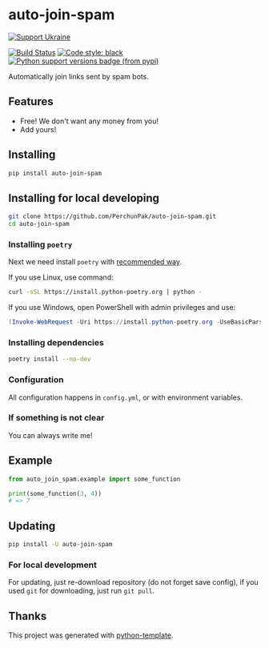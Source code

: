 # auto-join-spam

[![Support Ukraine](https://badgen.net/badge/support/UKRAINE/?color=0057B8&labelColor=FFD700)](https://www.gov.uk/government/news/ukraine-what-you-can-do-to-help)

[![Build Status](https://github.com/PerchunPak/auto-join-spam/actions/workflows/test.yml/badge.svg?branch=master)](https://github.com/PerchunPak/auto-join-spam/actions?query=workflow%3Atest)
[![Code style: black](https://img.shields.io/badge/code%20style-black-000000.svg)](https://github.com/psf/black)
[![Python support versions badge (from pypi)](https://img.shields.io/pypi/pyversions/auto-join-spam)](https://www.python.org/downloads/)

Automatically join links sent by spam bots.

## Features

- Free! We don't want any money from you!
- Add yours!

## Installing

```bash
pip install auto-join-spam
```

## Installing for local developing

```bash
git clone https://github.com/PerchunPak/auto-join-spam.git
cd auto-join-spam
```

### Installing `poetry`

Next we need install `poetry` with [recommended way](https://python-poetry.org/docs/master/#installation).

If you use Linux, use command:

```bash
curl -sSL https://install.python-poetry.org | python -
```

If you use Windows, open PowerShell with admin privileges and use:

```powershell
(Invoke-WebRequest -Uri https://install.python-poetry.org -UseBasicParsing).Content | python -
```

### Installing dependencies

```bash
poetry install --no-dev
```

### Configuration

All configuration happens in `config.yml`, or with environment variables.

### If something is not clear

You can always write me!

## Example

```py
from auto_join_spam.example import some_function

print(some_function(3, 4))
# => 7
```

## Updating

```bash
pip install -U auto-join-spam
```

### For local development

For updating, just re-download repository (do not forget save config),
if you used `git` for downloading, just run `git pull`.

## Thanks

This project was generated with [python-template](https://github.com/PerchunPak/python-template).
